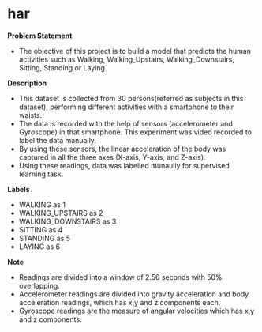 # har
__Problem Statement__
- The objective of this project is to build a model that predicts the human activities such as Walking, Walking_Upstairs, Walking_Downstairs, Sitting, Standing or Laying.

__Description__
- This dataset is collected from 30 persons(referred as subjects in this dataset), performing different activities with a smartphone to their waists. 
- The data is recorded with the help of sensors (accelerometer and Gyroscope) in that smartphone. This experiment was video recorded to label the data manually.
- By using these sensors, the linear acceleration of the body was captured in all the three axes (X-axis, Y-axis, and Z-axis).
- Using these readings, data was labelled munaully for supervised learning task. 

__Labels__

- WALKING as 1
- WALKING_UPSTAIRS as 2
- WALKING_DOWNSTAIRS as 3
- SITTING as 4
- STANDING as 5
- LAYING as 6

__Note__
- Readings are divided into a window of 2.56 seconds with 50% overlapping.
- Accelerometer readings are divided into gravity acceleration and body acceleration readings, which has x,y and z components each.
- Gyroscope readings are the measure of angular velocities which has x,y and z components.
